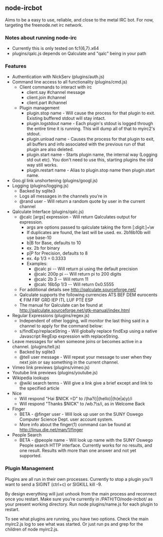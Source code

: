 ## node-ircbot

Aims to be a easy to use, reliable, and close to the metal IRC bot.  For now, targeting the freenode.net irc network.

### Notes about running node-irc
* Currently this is only tested on fc1{6,7}.x64
* plugins/qalc.js depends on Qalculate and "qalc" being in your path

### Features
* Authentication with NickServ (plugins/auth.js)
* Command line access to all functionality (plugins/cmd.js)
  * Client commands to interact with irc
     * client.say #channel message
     * client.join #channel
     * client.part #channel
  * Plugin management
     * plugin.stop name - Will cause the process for that plugin to exit.  Existing buffered stdout will stay intact.
     * plugin.logstdout name - Each plugin's stdout is logged through the entire time it is running.  This will dump all of that to myirc2's stdout.
     * plugin.unload name - Causes the process for that plugin to exit, all buffers and info associated with the previous run of that plugin are also deleted.
     * plugin.start name - Starts plugin name, the internal way (Logging std out etc).  You don't need to use this, starting plugins the old way still works.
     * plugin.restart name - Alias to plugin.stop name then plugin.start name.
* Goo.gl link unshortening (plugins/googl.js)
* Logging (plugins/logging.js)
  *  Backed by sqlite3
  *  Logs all messages in the channels you're in
  *  @rand user - Will return a random quote by user in the current channel
* Qalculate Interface (plugins/qalc.js)
  * @calc \[args\] expression - Will return Qalculates output for expression.
    * args are options passed to qalculate taking the form \[:digit:\]+\w
    * If duplicates are found, the last will be used.  ex.  2b16b10b will use base-10
    *  b|B for Base, defaults to 10 
      *  ex. 2b for binary
    *  p|P for Precision, defaults to 8
      * ex. 4p 1/3 = 0.3333
    * Examples:
      * @calc pi  --  Will return pi using the default precision
      * @calc 200p pi -- Will return pi to 200 digits
      * @calc 2b 3 -- Will return 11
      * @calc 16b5p 1/3 -- Will return 0x0.5555
  * For additional details see <http://qalculate.sourceforge.net/>
  * Qalculate supports the following currencies ATS BEF DEM eurocents € FIM FRF GRD IEP ITL LUF PTE ESP
  * The manual for Qalculate can be found at <http://qalculate.sourceforge.net/gtk-manual/index.html>
* Regular Expressions (plugins/regex.js)
  * Independent of other logging, will monitor the last thing said in a channel to apply for the command below:
  * s/findExp/replaceString - Will globally replace findExp using a native Javascript RegExp expression with replaceString.
* Leave messages for when someone joins or becomes active in a channel. (plugins/tell.js)
  * Backed by sqlite3
  * @tell user message - Will repeat your message to user when they next join or say something in the current channel.
* Vimeo link previews (plugins/vimeo.js)
* Youtube link previews (plugins/youtube.js)
* Wikipedia lookups
  * @wiki search terms - Will give a link give a brief except and link to the specified article
* Nice
  * Will respond "Hai $NICK =D" to /(ha?i)|(hello)|(h(e|a)y)/i
  * Will respond "Thanks $NICK" to /wb.?\s/i, as in Welcome Back
* Finger
  * BETA - @finger user - Will look up user on the SUNY Oswego Computer Science Dept. user account system.
  * More info about the finger(1) command can be found at <http://linux.die.net/man/1/finger>
* People Search
  * BETA - @people name - Will look up name with the SUNY Oswego People search HTTP interface.  Currently works for no results, and one result.  Results with more than one answer and not yet supported.

### Plugin Management 

Plugins are all run in their own processes.  Currently to stop a plugin you'll want to send a SIGINT (ctrl+c) or SIGKILL kill -9.  

By design everything will just unhook from the main process and reconnect once you restart.  Make sure you're currently in /PATH/TO/node-ircbot/ as your present working directory.  Run node plugins/name.js for each plugin to restart.

To see what plugins are running, you have two options.  Check the main myirc2.js log to see what was started.  Or just run ps and grep for the children of node myirc2.js.

